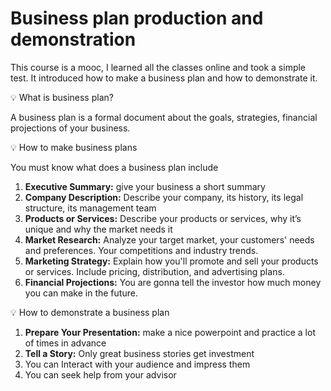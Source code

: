 # Business plan production and demonstration

This course is a mooc, I learned all the classes online and took a simple test. It introduced how to make a business plan and how to demonstrate it.

<aside>
💡 What is business plan?

</aside>

A business plan is a formal document about the goals, strategies, financial projections of your  business.

<aside>
💡 How to make business plans

</aside>

You must know what does a business plan include

1. **Executive Summary:** give your business a short summary
2. **Company Description:** Describe your company, its history, its legal structure, its management team 
3. **Products or Services:** Describe your products or services, why it’s unique and why the market needs it
4. **Market Research:** Analyze your target market, your customers' needs and preferences. Your competitions and industry trends.
5. **Marketing Strategy:** Explain how you'll promote and sell your products or services. Include pricing, distribution, and advertising plans.
6. **Financial Projections:** You are gonna tell the investor how much money you can make in the future.

<aside>
💡 How to demonstrate a business plan

</aside>

1. **Prepare Your Presentation:** make a nice powerpoint and practice a lot of times in advance
2. **Tell a Story:** Only great business stories get investment
3. You can Interact with your audience and impress them
4. You can seek help from your advisor